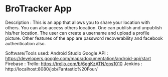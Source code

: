 # BroTracker App

Description : This is an app that allows you to share your location with others. You can also access others location. One can publish and unpublish his/her location. The user can create a username and upload a profile picture. Other features of the app are password recoverability and facebook authentication also.

Software/Tools used:
Android Studio
Google API : https://developers.google.com/maps/documentation/android-api/start
Firebase :
Trello: https://trello.com/b/6egKzATN/cps1010 
Jenkins : http://localhost:8080/job/Fantastic%20Four/





